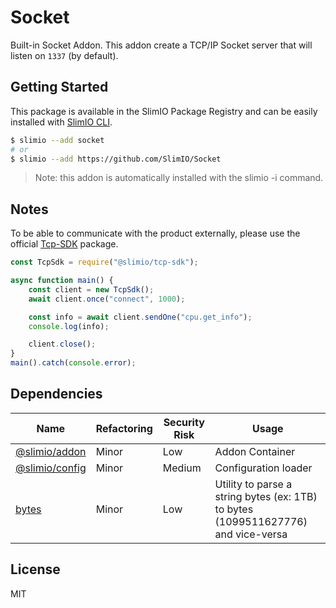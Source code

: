 # Socket
Built-in Socket Addon. This addon create a TCP/IP Socket server that will listen on `1337` (by default).

## Getting Started
This package is available in the SlimIO Package Registry and can be easily installed with [SlimIO CLI](https://github.com/SlimIO/CLI).

```bash
$ slimio --add socket
# or
$ slimio --add https://github.com/SlimIO/Socket
```

> Note: this addon is automatically installed with the slimio -i command.

## Notes
To be able to communicate with the product externally, please use the official [Tcp-SDK](https://github.com/SlimIO/Tcp-Sdk) package.

```js
const TcpSdk = require("@slimio/tcp-sdk");

async function main() {
    const client = new TcpSdk();
    await client.once("connect", 1000);

    const info = await client.sendOne("cpu.get_info");
    console.log(info);

    client.close();
}
main().catch(console.error);
```

## Dependencies

|Name|Refactoring|Security Risk|Usage|
|---|---|---|---|
|[@slimio/addon](https://github.com/SlimIO/Addon#readme)|Minor|Low|Addon Container|
|[@slimio/config](https://github.com/SlimIO/Config#readme)|Minor|Medium|Configuration loader|
|[bytes](https://github.com/visionmedia/bytes.js#readme)|Minor|Low|Utility to parse a string bytes (ex: 1TB) to bytes (1099511627776) and vice-versa|

## License
MIT
